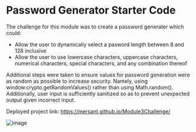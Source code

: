 # Password Generator Starter Code

The challenge for this module was to create a password generater which could:   
  * Allow the user to dynamically select a pasword length between 8 and 128 inclusive
  * Allow the user to use lowercase characters, uppercase characters, numerical characters, special characters, and any combination thereof

Additional steps were taken to ensure values for password generation were as random as possible to increase security. Namely, using window.crypto.getRandomValues() rather than using Math.random(). Additionally, user input is sufficiently sanitized so as to prevent unexpected output given incorrect input. 

Deployed project link: https://mersant.github.io/Module3Challenge/

![image](https://user-images.githubusercontent.com/102173297/182998049-37229887-e58d-40d9-99bf-c4fa36dd92e7.png)
